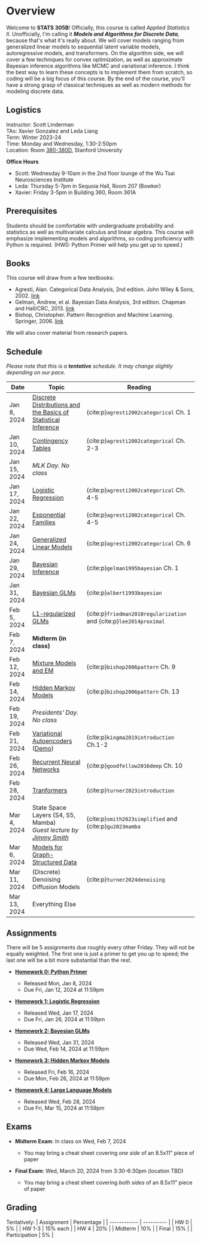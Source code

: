 # Overview

Welcome to **STATS 305B**! Officially, this course is called _Applied Statistics II_. Unofficially, I'm calling it **_Models and Algorithms for Discrete Data_**, because that's what it's really about. We will cover models ranging from generalized linear models to sequential latent variable models, autoregressive models, and transformers. On the algorithm side, we will cover a few techniques for convex optimization, as well as approximate Bayesian inference algorithms like MCMC and variational inference. I think the best way to learn these concepts is to implement them from scratch, so coding will be a big focus of this course. By the end of the course, you'll have a strong grasp of classical techniques as well as modern methods for modeling discrete data.

## Logistics
Instructor: Scott Linderman <br>
TAs: Xavier Gonzalez and Leda Liang<br>
Term: Winter 2023-24 <br>
Time: Monday and Wednesday, 1:30-2:50pm <br>
Location: Room [380-380D](https://campus-map.stanford.edu/?srch=380-380D), Stanford University

**Office Hours**
- Scott: Wednesday 9-10am in the 2nd floor lounge of the Wu Tsai Neurosciences Institute
- Leda: Thursday 5-7pm in  Sequoia Hall, Room 207 (Bowker)
- Xavier: Friday 3-5pm in Building 360, Room 361A


## Prerequisites
Students should be comfortable with undergraduate probability and statistics as well as multivariate calculus and linear algebra. This course will emphasize implementing models and algorithms, so coding proficiency with Python is required. (HW0: Python Primer will help you get up to speed.)


## Books
This course will draw from a few textbooks:
- Agresti, Alan. Categorical Data Analysis, 2nd edition. John Wiley & Sons, 2002. [link](https://onlinelibrary.wiley.com/doi/book/10.1002/0471249688)
- Gelman, Andrew, et al. Bayesian Data Analysis, 3rd edition. Chapman and Hall/CRC, 2013. [link](http://www.stat.columbia.edu/~gelman/book/)
- Bishop, Christopher. Pattern Recognition and Machine Learning. Springer, 2006. [link](https://www.microsoft.com/en-us/research/uploads/prod/2006/01/Bishop-Pattern-Recognition-and-Machine-Learning-2006.pdf)

We will also cover material from research papers.

## Schedule

_Please note that this is a **tentative** schedule. It may change slightly depending on our pace._

| Date         | Topic                                  | Reading |
| ------------ | -------------------------------------- | ------- |
| Jan  8, 2024 | [Discrete Distributions and the Basics of Statistical Inference](lectures/01_distributions.ipynb) | {cite:p}`agresti2002categorical` Ch. 1 |
| Jan 10, 2024 | [Contingency Tables](lectures/02_contingency_tables.md) | {cite:p}`agresti2002categorical` Ch. 2-3 |
| Jan 15, 2024 | _MLK Day. No class_                    |  | 
| Jan 17, 2024 | [Logistic Regression](lectures/03_logreg.md) | {cite:p}`agresti2002categorical` Ch. 4-5 | 
| Jan 22, 2024 | [Exponential Families](lectures/04_expfam.md) | {cite:p}`agresti2002categorical` Ch. 4-5 |
| Jan 24, 2024 | [Generalized Linear Models](lectures/05_glms.md) | {cite:p}`agresti2002categorical` Ch. 6 | 
| Jan 29, 2024 | [Bayesian Inference](lectures/06_bayes.md) | {cite:p}`gelman1995bayesian` Ch. 1 |
| Jan 31, 2024 | [Bayesian GLMs](lectures/07_bayes_glms_soln.ipynb) | {cite:p}`albert1993bayesian` |
| Feb 5, 2024 | [L1-regularized GLMs](lectures/08_sparse_glms.md) | {cite:p}`friedman2010regularization` and {cite:p}`lee2014proximal`|
| Feb  7, 2024 | **Midterm (in class)**                 |         |
| Feb 12, 2024 | [Mixture Models and EM](lectures/09_mixtures.md) | {cite:p}`bishop2006pattern` Ch. 9 |
| Feb 14, 2024 | [Hidden Markov Models](lectures/10_hmms.md) | {cite:p}`bishop2006pattern` Ch. 13 | 
| Feb 19, 2024 | _Presidents' Day. No class_            |         |
| Feb 21, 2024 | [Variational Autoencoders](lectures/11_vaes.md) ([Demo](lectures/11_vaes_demo.ipynb)) | {cite:p}`kingma2019introduction` Ch.1-2 |
| Feb 26, 2024 | [Recurrent Neural Networks](lectures/12_rnns.md) | {cite:p}`goodfellow2016deep` Ch. 10 |
| Feb 28, 2024 | [Tranformers](lectures/13_transformers.md) | {cite:p}`turner2023introduction` |
| Mar  4, 2024 | State Space Layers (S4, S5, Mamba) <br> _Guest lecture by [Jimmy Smith](https://jimmysmith1919.github.io/)_     | {cite:p}`smith2023simplified` and {cite:p}`gu2023mamba` |
| Mar  6, 2024 | [Models for Graph-Structured Data](lectures/15_graphs.md) |         |
| Mar 11, 2024 | (Discrete) Denoising Diffusion Models  | {cite:p}`turner2024denoising` | 
| Mar 13, 2024 | Everything Else                        |         |

## Assignments
There will be 5 assignments due roughly every other Friday. They will not be equally weighted. The first one is just a primer to get you up to speed; the last one will be a bit more substantial than the rest.
- [**Homework 0: Python Primer**](assignments/hw0/hw0.ipynb)
  - Released Mon, Jan 8, 2024
  - Due Fri, Jan 12, 2024 at 11:59pm

- [**Homework 1: Logistic Regression**](assignments/hw1/hw1.ipynb)
  - Released Wed, Jan 17, 2024
  - Due Fri, Jan 26, 2024 at 11:59pm

- [**Homework 2: Bayesian GLMs**](assignments/hw2/hw2.ipynb)
  - Released Wed, Jan 31, 2024
  - Due Wed, Feb 14, 2024 at 11:59pm

- [**Homework 3: Hidden Markov Models**](assignments/hw3/hw3.ipynb)
  - Released Fri, Feb 16, 2024
  - Due Mon, Feb 26, 2024 at 11:59pm

- [**Homework 4: Large Language Models**](assignments/hw4/hw4.ipynb)
  - Released Wed, Feb 28, 2024
  - Due Fri, Mar 15, 2024 at 11:59pm


## Exams
- **Midterm Exam**: In class on Wed, Feb 7, 2024
  - You may bring a cheat sheet covering _one side_ of an 8.5x11" piece of paper

- **Final Exam**: Wed, March 20, 2024 from 3:30-6:30pm (location TBD)
  - You may bring a cheat sheet covering _both sides_ of an 8.5x11" piece of paper


## Grading

Tentatively:
| Assignment   | Percentage |
| ------------ | ---------- | 
| HW 0         | 5%         |
| HW 1-3       | 15% each   |
| HW 4         | 20%        |
| Midterm      | 10%        |
| Final        | 15%        |
| Participation | 5%        |